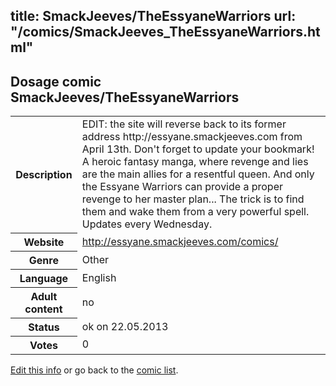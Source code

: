 title: SmackJeeves/TheEssyaneWarriors
url: "/comics/SmackJeeves_TheEssyaneWarriors.html"
---
Dosage comic SmackJeeves/TheEssyaneWarriors
-----------------------------------------

<p id="msg"></p>
<script type="text/javascript">
if (window.location.search === '?edit_info_mail=sent_ok') {
  var elem = document.getElementById("msg");
  elem.innerHTML = 'Edited information sucessfully sent for review, which is usually done daily. Thanks!';
  elem.className = 'ok';
}
</script>
<table class="comicinfo">
<tr>
<th>Description</th><td>EDIT: the site will reverse back to its former address http://essyane.smackjeeves.com from April 13th. Don't forget to update your bookmark! A heroic fantasy manga, where revenge and lies are the main allies for a resentful queen. And only the Essyane Warriors can provide a proper revenge to her master plan... The trick is to find them and wake them from a very powerful spell. Updates every Wednesday.</td>
</tr>
<tr>
<th>Website</th><td><a href="http://essyane.smackjeeves.com/comics/">http://essyane.smackjeeves.com/comics/</a></td>
</tr>
<tr>
<th>Genre</th><td>Other</td>
</tr>
<tr>
<th>Language</th><td>English</td>
</tr>
<tr>
<th>Adult content</th><td>no</td>
</tr>
<tr>
<th>Status</th><td>ok on 22.05.2013</td>
</tr>
<tr>
<th>Votes</th><td>0</td>
</tr>
</table>

[Edit this info](SmackJeeves_TheEssyaneWarriors_edit.html) or go back to the [comic list](../comic-index.html).
